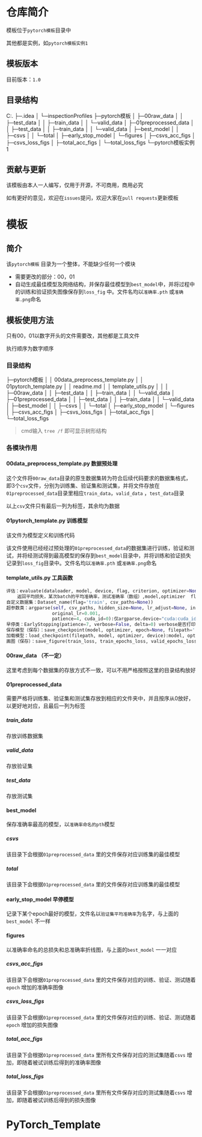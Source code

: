 # 仓库简介

模板位于`pytorch模板`目录中

其他都是实例，如`pytorch模板实例1`

## 模板版本

目前版本：`1.0` 

## 目录结构

C:.
├─.idea
│  └─inspectionProfiles
├─pytorch模板
│  ├─00raw_data
│  │  ├─test_data
│  │  ├─train_data
│  │  └─valid_data
│  ├─01preprocessed_data
│  │  ├─test_data
│  │  ├─train_data
│  │  └─valid_data
│  ├─best_model
│  │  ├─csvs
│  │  └─total
│  ├─early_stop_model
│  └─figures
│      ├─csvs_acc_figs
│      ├─csvs_loss_figs
│      ├─total_acc_figs
│      └─total_loss_figs
└─pytorch模板实例1



## 贡献与更新

该模板由本人一人编写，仅用于开源，不可商用，商用必究

如有更好的意见，欢迎在`issues`提问，欢迎大家在`pull requests`更新模板



# 模板

## 简介

该`pytorch模板` 目录为一个整体，不能缺少任何一个模块

- 需要更改的部分：00，01
- 自动生成最佳模型及网络结构，并保存最佳模型到`best_model`中，并将过程中的训练和验证损失图像保存到`loss_fig` 中。文件名均以`准确率.pth` 或`准确率.png`命名



## 模板使用方法

只有00，01以数字开头的文件需要改，其他都是工具文件

执行顺序为数字顺序

### 目录结构

├─pytorch模板
│  │  00data_preprocess_template.py
│  │  01pytorch_template.py
│  │  readme.md
│  │  template_utils.py
│  │
│  ├─00raw_data
│  │  ├─test_data
│  │  ├─train_data
│  │  └─valid_data
│  ├─01preprocessed_data
│  │  ├─test_data
│  │  ├─train_data
│  │  └─valid_data
│  ├─best_model
│  │  ├─csvs
│  │  └─total
│  ├─early_stop_model
│  └─figures
│      ├─csvs_acc_figs
│      ├─csvs_loss_figs
│      ├─total_acc_figs
│      └─total_loss_figs

> cmd输入 `tree /f` 即可显示树形结构

### 各模块作用

#### 00data_preprocess_template.py 数据预处理

这个文件将`00raw_data`目录的原生数据集转为符合后续代码要求的数据集格式，即3个`csv`文件，分别为训练集、验证集和测试集，并将文件存放在`01preprocessed_data`目录里相应`train_data`，`valid_data` ，`test_data`目录

以上`csv`文件只有最后一列为标签，其余均为数据

#### 01pytorch_template.py 训练模型

该文件为模型定义和训练代码

该文件使用已经经过预处理的`01preprocessed_data`的数据集进行训练，验证和测试，并将经测试得到最高模型的保存到`best_model`目录中，并将训练和验证损失记录到`loss_fig`目录中。文件名均以`准确率.pth` 或`准确率.png`命名

#### template_utils.py 工具函数

```python
评估：evaluate(dataloader, model, device, flag, criterion, optimizer=None, epoch=None, epochs=None):
    返回平均损失，某次batch的平均准确率，测试准确率（数组）,model,optimizer  flag='valid' / 'test' / 'train'
自定义数据集：Dataset_name(flag='train', csv_paths=None))
超参数类：argparse(self, csv_paths, hidden_size=None, lr_adjust=None, input_size=30, output_size=12, epochs=30,
                 original_lr=0.001,
                 patience=4, cuda_id=0):仅argparse.device="cuda:cuda_id" 其余返回值都跟参数名称一样
早停类：EarlyStopping(patience=7, verbose=False, delta=0) verbose是否打印信息 其对象属性值early_stop为True时表示早停
保存模型（保存）：save_checkpoint(model, optimizer, epoch=None, filepath='./best_model/1.pth')
加载模型：load_checkpoint(filepath, model, optimizer, device):model, optimizer, epoch
画图（保存）：save_figure(train_loss, train_epochs_loss, valid_epochs_loss,save_path="./total_loss_figs/1.png")
```

#### 00raw_data （不一定）

这里考虑到每个数据集的存放方式不一致，可以不用严格按照这里的目录结构放好

#### 01preprocessed_data

需要严格将训练集、验证集和测试集存放到相应的文件夹中，并且按序从0放好，以更好地对应，且最后一列为标签

##### train_data

存放训练数据集

##### valid_data

存放验证集

##### test_data

存放测试集

#### best_model 

保存准确率最高的模型，以`准确率命名的pth`模型

##### csvs

该目录下会根据`01preprocessed_data` 里的文件保存对应训练集的最佳模型

##### total

该目录下会根据`01preprocessed_data` 里的文件保存对应训练集的最佳模型

#### early_stop_model 早停模型

记录下某个epoch最好的模型，文件名以`验证集平均准确率`为名字，与上面的`best_model` 不一样

#### figures 

以准确率命名的总损失和总准确率折线图，与上面的`best_model` 一一对应

##### csvs_acc_figs

该目录下会根据`01preprocessed_data` 里的文件保存对应的训练、验证、测试随着`epoch` 增加的准确率图像

##### csvs_loss_figs

该目录下会根据`01preprocessed_data` 里的文件保存对应的训练、验证、测试随着`epoch` 增加的损失图像

##### total_acc_figs

该目录下会根据`01preprocessed_data`  里所有文件保存对应的测试集随着`csvs` 增加，即随着被试训练后得到的准确率图像

##### total_loss_figs

该目录下会根据`01preprocessed_data`  里所有文件保存对应的测试集随着`csvs` 增加，即随着被试训练后得到的损失图像

##### 
# PyTorch_Template
